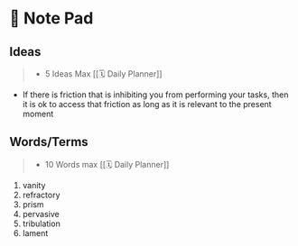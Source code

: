 # 📝 Note Pad

## Ideas

> - 5 Ideas Max  [[🗓 Daily Planner]]

- If there is friction that is inhibiting you from performing your tasks, then it is ok to access that friction as long as it is relevant to the present moment

## Words/Terms

> - 10 Words max  [[🗓 Daily Planner]]

1. vanity
2. refractory
3. prism
4. pervasive
5. tribulation
6. lament